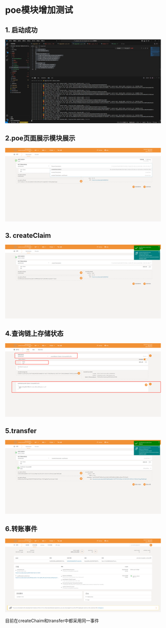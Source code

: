 # poe模块增加测试

## 1. 启动成功

![](./img/项目启动.png)



## 2.poe页面展示模块展示

![](./img/模块展示.png)

## 3. createClaim

![](./img/createChain.png)

## 4.查询链上存储状态

![](./img/status.png)

## 5.transfer

![](./img/transfer.png)

## 6.转账事件

![](./img/event.png)



目前在createChaim和transfer中都采用同一事件